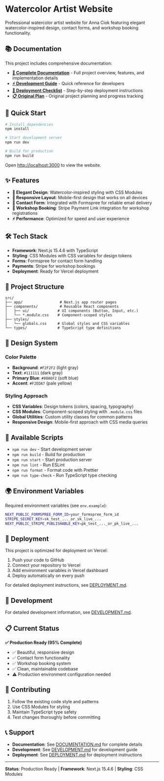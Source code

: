 # Watercolor Artist Website

Professional watercolor artist website for Anna Ciok featuring elegant watercolor-inspired design, contact forms, and workshop booking functionality.

## 📚 Documentation

This project includes comprehensive documentation:

- **[📖 Complete Documentation](DOCUMENTATION.md)** - Full project overview, features, and implementation details
- **[⚡ Development Guide](DEVELOPMENT.md)** - Quick reference for developers
- **[🚀 Deployment Checklist](DEPLOYMENT.md)** - Step-by-step deployment instructions
- **[📋 Original Plan](PLAN.md)** - Original project planning and progress tracking

## 🚀 Quick Start

```bash
# Install dependencies
npm install

# Start development server
npm run dev

# Build for production
npm run build
```

Open [http://localhost:3000](http://localhost:3000) to view the website.

## ✨ Features

- **🎨 Elegant Design**: Watercolor-inspired styling with CSS Modules
- **📱 Responsive Layout**: Mobile-first design that works on all devices
- **📧 Contact Form**: Integrated with Formspree for reliable email delivery
- **🎨 Workshop Booking**: Stripe Payment Link integration for workshop registrations
- **⚡ Performance**: Optimized for speed and user experience

## 🛠️ Tech Stack

- **Framework**: Next.js 15.4.6 with TypeScript
- **Styling**: CSS Modules with CSS variables for design tokens
- **Forms**: Formspree for contact form handling
- **Payments**: Stripe for workshop bookings
- **Deployment**: Ready for Vercel deployment

## 📁 Project Structure

```
src/
├── app/                 # Next.js app router pages
├── components/          # Reusable React components
│   ├── ui/             # UI components (Button, Input, etc.)
│   └── *.module.css    # Component-scoped styles
├── styles/
│   └── globals.css     # Global styles and CSS variables
└── types/              # TypeScript type definitions
```

## 🎨 Design System

### Color Palette

- **Background**: `#F2F2F2` (light gray)
- **Text**: `#111111` (dark gray)
- **Primary Blue**: `#80A6F2` (soft blue)
- **Accent**: `#F2EDA7` (pale yellow)

### Styling Approach

- **CSS Variables**: Design tokens (colors, spacing, typography)
- **CSS Modules**: Component-scoped styling with `.module.css` files
- **Global Utilities**: Custom utility classes for common patterns
- **Responsive Design**: Mobile-first approach with CSS media queries

## 🔧 Available Scripts

- `npm run dev` - Start development server
- `npm run build` - Build for production
- `npm run start` - Start production server
- `npm run lint` - Run ESLint
- `npm run format` - Format code with Prettier
- `npm run type-check` - Run TypeScript type checking

## 🌍 Environment Variables

Required environment variables (see `env.example`):

```bash
NEXT_PUBLIC_FORMSPREE_FORM_ID=your_formspree_form_id
STRIPE_SECRET_KEY=sk_test_..._or_sk_live_...
NEXT_PUBLIC_STRIPE_PUBLISHABLE_KEY=pk_test_..._or_pk_live_...
```

## 🚀 Deployment

This project is optimized for deployment on Vercel:

1. Push your code to GitHub
2. Connect your repository to Vercel
3. Add environment variables in Vercel dashboard
4. Deploy automatically on every push

For detailed deployment instructions, see [DEPLOYMENT.md](DEPLOYMENT.md).

## 📖 Development

For detailed development information, see [DEVELOPMENT.md](DEVELOPMENT.md).

## 📋 Current Status

**✅ Production Ready (95% Complete)**

- ✅ Beautiful, responsive design
- ✅ Contact form functionality
- ✅ Workshop booking system
- ✅ Clean, maintainable codebase
- ⚠️ Production environment configuration needed

## 🤝 Contributing

1. Follow the existing code style and patterns
2. Use CSS Modules for styling
3. Maintain TypeScript type safety
4. Test changes thoroughly before committing

## 📞 Support

- **Documentation**: See [DOCUMENTATION.md](DOCUMENTATION.md) for complete details
- **Development**: See [DEVELOPMENT.md](DEVELOPMENT.md) for development guide
- **Deployment**: See [DEPLOYMENT.md](DEPLOYMENT.md) for deployment instructions

---

**Status**: Production Ready | **Framework**: Next.js 15.4.6 | **Styling**: CSS Modules
